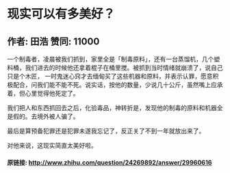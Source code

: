 # 现实可以有多美好？
## 作者: 田浩  赞同: 11000
一个制毒者，凌晨被我们抓到，家里全是「制毒原料」，还有一台蒸馏机，几个塑料桶，我们进去的时候他还拿着棍子在桶里搅。被抓到当时情绪就崩溃了，说自己只是个木匠，
一时鬼迷心窍才去缅甸买了这些机器和原料，并表示认罪，愿意积极配合，问我们能不能不死。说实话，按他的数量，少说几十公斤，虽然嘴上应承着，但心里觉得他死定了。  
  
我们把人和东西抓回去之后，化验毒品，神转折是，发现他的制毒的原料和机器全是假的。去境外被人骗了。  
  
最后是算预备犯罪还是犯罪未遂我忘记了，反正关了不到一年就放出来了。  
  
对他来说，这现实简直太美好啦。

#### 原链接: http://www.zhihu.com/question/24269892/answer/29960616